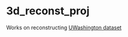 # 3d_reconst_proj
Works on reconstructing [UWashington dataset](https://rgbd-dataset.cs.washington.edu/dataset/rgbd-scenes/)
